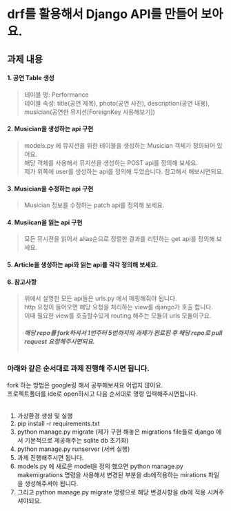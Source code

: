 # drf를 활용해서 Django API를 만들어 보아요.<br/>
## 과제 내용<br/>
#### 1. 공연 Table 생성
> 테이블 명: Performance<br/>
> 테이블 속성: title(공연 제목), photo(공연 사진), description(공연 내용), musician(공연한 뮤지션[ForeignKey 사용해보기])

#### 2. Musician을 생성하는 api 구현
> models.py 에 뮤지션을 위한 테이블을 생성하는 Musician 객체가 정의되어 있어요.<br/>
> 해당 객체를 사용해서 뮤지션을 생성하는 POST api를 정의해 보세요.<br/>
> 제가 위쪽에 user를 생성하는 api를 정의해 두었습니다. 참고해서 해보시면되요.<br/>

#### 3. Musician을 수정하는 api 구현
> Musician 정보를 수정하는 patch api를 정의해 보세요.

#### 4. Musiican을 읽는 api 구현
> 모든 뮤시젼을 읽어서 alias순으로 정렬한 결과를 리턴하는 get api를 정의해 보세요.

#### 5. Article을 생성하는 api와 읽는 api를 각각 정의해 보세요.

#### 6. 참고사항
> 위에서 설명한 모든 api들은 urls.py 에서 매핑해줘야 됩니다.<br/>
> http 요청이 들어오면 해당 요청을 처리하는 view를 django가 호출 합니다.<br/>
> 이때 필요한 view를 호출할수있게 routing 해주는 모듈이 urls 모듈이구요.<br/>
> ##### 해당 repo를 fork하셔서 1번주터 5번까지의 과제가 완료된 후 해당 repo로 pull request 요청해주시면되요.<br/><br/>
### 아래와 같은 순서대로 과제 진행해 주시면 됩니다.<br/>
fork 하는 방법은 google링 해서 공부해보셔요 어렵지 않아요.<br/>
프로젝트폴더를 ide로 open하시고 다음 순서대로 명령 입력해주시면됩니다.<br/><br/>
1. 가상환경 생셩 및 실행<br/>
2. pip install -r requirements.txt<br/>
3. python manage.py migrate (제가 구현 해놓은 migrations file들로 django 에서 기본적으로 제공해주는 sqlite db 초기화)<br/>
4. python manage.py runserver (서버 실행)<br/>
5. 과제 진행해주시면 됩니다.<br/>
6. models.py 에 새로운 model을 정의 했으면 python manage.py makemigrations 명령을 사용해서 변경된 부분을 db에적용하는 mirations 파일을 생성해주셔야 됩니다.<br/>
7. 그리고 python manage.py migrate 명령으로 해당 변경사항을 db에 적용 시켜주셔야되요.

